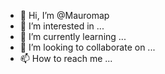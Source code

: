 - 👋 Hi, I’m @Mauromap
- 👀 I’m interested in ...
- 🌱 I’m currently learning ...
- 💞️ I’m looking to collaborate on ...
- 📫 How to reach me ...

<!---
Mauromap/Mauromap is a ✨ special ✨ repository because its `README.md` (this file) appears on your GitHub profile.
You can click the Preview link to take a look at your changes.
--->
